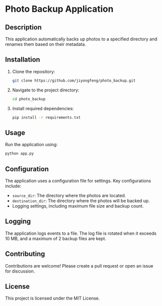 <!--
 * @Author       : JIYONGFENG jiyongfeng@163.com
 * @Date         : 2024-12-16 14:26:54
 * @LastEditors  : JIYONGFENG jiyongfeng@163.com
 * @LastEditTime : 2024-12-17 09:54:53
 * @Description  :
 * Copyright (c) 2024 by ZEZEDATA Technology CO, LTD, All Rights Reserved.
-->

# Photo Backup Application

## Description

This application automatically backs up photos to a specified directory and renames them based on their metadata.

## Installation

1. Clone the repository:
   ```bash
   git clone https://github.com/jiyongfeng/photo_backup.git
   ```
2. Navigate to the project directory:
   ```bash
   cd photo_backup
   ```
3. Install required dependencies:
   ```bash
   pip install -r requirements.txt
   ```

## Usage

Run the application using:

```bash
python app.py
```

## Configuration

The application uses a configuration file for settings. Key configurations include:

- `source_dir`: The directory where the photos are located.
- `destination_dir`: The directory where the photos will be backed up.
- Logging settings, including maximum file size and backup count.

## Logging

The application logs events to a file. The log file is rotated when it exceeds 10 MB, and a maximum of 2 backup files are kept.

## Contributing

Contributions are welcome! Please create a pull request or open an issue for discussion.

## License

This project is licensed under the MIT License.
